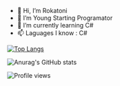 - 👋 Hi, I’m Rokatoni
- 👀 I’m Young Starting Programator
- 🌱 I’m currently learning C#
- 📫 Laguages I know : C#

[![Top Langs](https://github-readme-stats.vercel.app/api/top-langs/?username=Rokatoni)](https://github.com/anuraghazra/github-readme-stats)

![Anurag's GitHub stats](https://github-readme-stats.vercel.app/api?username=Rokatoni&show_icons=true&theme=dark)

![Profile views](https://gpvc.arturio.dev/Rokatoni)   
